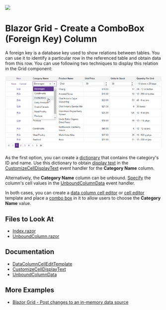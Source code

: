<!-- default badges list -->
[![](https://img.shields.io/badge/📖_How_to_use_DevExpress_Examples-e9f6fc?style=flat-square)](https://docs.devexpress.com/GeneralInformation/403183)
<!-- default badges end -->

# Blazor Grid - Create a ComboBox (Foreign Key) Column

A foreign key is a database key used to show relations between tables. You can use it to identify a particular row in the referenced table and obtain data from this row. You can use following two techniques to display this relation in the Grid component:

![Grid with ComboBox column](result.png)

As the first option, you can create a [dictionary](./CS/GridForeignColumn/Pages/Index.razor#L65) that contains the category's ID and name. Use this dictionary to obtain [display text](./CS/GridForeignColumn/Pages/Index.razor#L85) in the [CustomizeCellDisplayText](https://docs.devexpress.com/Blazor/DevExpress.Blazor.DxGrid.CustomizeCellDisplayText) event handler for the **Category Name** column.

Alternatively, the **Category Name** column can be unbound. [Specify](./CS/GridForeignColumn/Pages/UnboundColumn.razor#L60) the column's cell values in the [UnboundColumnData](https://docs.devexpress.com/Blazor/DevExpress.Blazor.DxGrid.UnboundColumnData) event handler.

In both cases, you can create a [data column cell editor](https://docs.devexpress.com/Blazor/DevExpress.Blazor.DxGrid.DataColumnCellEditTemplate) or [cell editor](https://docs.devexpress.com/Blazor/DevExpress.Blazor.DxGridDataColumn.CellEditTemplate) template and place a [combo box](./CS/GridForeignColumn/Pages/Index.razor#L38) in it to allow users to choose the **Category Name** value.

## Files to Look At

- [Index.razor](./CS/GridForeignColumn/Pages/Index.razor)
- [UnboundColumn.razor](./CS/GridForeignColumn/Pages/UnboundColumn.razor)

## Documentation

- [DataColumnCellEditTemplate](https://docs.devexpress.com/Blazor/DevExpress.Blazor.DxGrid.DataColumnCellEditTemplate)
- [CustomizeCellDisplayText](https://docs.devexpress.com/Blazor/DevExpress.Blazor.DxGrid.CustomizeCellDisplayText)
- [UnboundColumnData](https://docs.devexpress.com/Blazor/DevExpress.Blazor.DxGrid.UnboundColumnData)

## More Examples

- [Blazor Grid - Post changes to an in-memory data source](https://github.com/DevExpress-Examples/blazor-dxgrid-instantly-update-data-item-fields)

